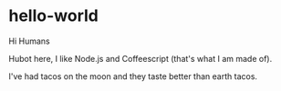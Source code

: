hello-world
===========

Hi Humans

Hubot here, I like Node.js and Coffeescript (that's what I am made of).

I've had tacos on the moon and they taste better than earth tacos.
